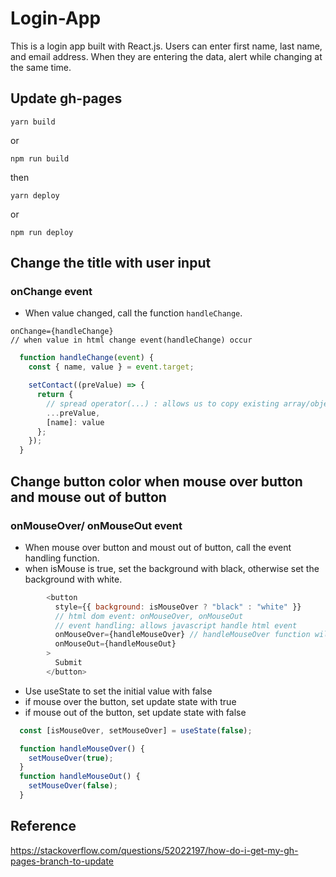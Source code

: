 # Login-App

This is a login app built with React.js. Users can enter first name, last name, and email address. When they are entering the data, alert while changing at the same time.

## Update gh-pages
```
yarn build
```
or

```
npm run build
```

then

```
yarn deploy
```
or
```
npm run deploy
```

## Change the title with user input
### onChange event
- When value changed, call the function `handleChange`.
```
onChange={handleChange}
// when value in html change event(handleChange) occur
```
```javascript
  function handleChange(event) {
    const { name, value } = event.target;

    setContact((preValue) => {
      return {
        // spread operator(...) : allows us to copy existing array/object into another array/object
        ...preValue,
        [name]: value
      };
    });
  }
```
## Change button color when mouse over button and mouse out of button
### onMouseOver/ onMouseOut event
- When mouse over button and moust out of button, call the event handling function.
- when isMouse is true, set the background with black, otherwise set the background with white.
```javascript
        <button
          style={{ background: isMouseOver ? "black" : "white" }}
          // html dom event: onMouseOver, onMouseOut
          // event handling: allows javascript handle html event
          onMouseOver={handleMouseOver} // handleMouseOver function will be executed when Mouse over
          onMouseOut={handleMouseOut}
        >
          Submit
        </button>
```
- Use useState to set the initial value with false
- if mouse over the button, set update state with true
- if mouse out of the button, set update state with false
```javascript
  const [isMouseOver, setMouseOver] = useState(false);

  function handleMouseOver() {
    setMouseOver(true);
  }
  function handleMouseOut() {
    setMouseOver(false);
  }
```
## Reference
https://stackoverflow.com/questions/52022197/how-do-i-get-my-gh-pages-branch-to-update
